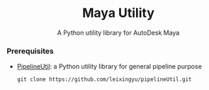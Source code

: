 <div align="center">
<h1 align="center">Maya Utility</h1>

  <p align="center">
    A Python utility library for AutoDesk Maya
  </p>
</div>

### Prerequisites

- [PipelineUtil](https://github.com/leixingyu/pipelineUtil): a Python utility
library for general pipeline purpose
    ```
    git clone https://github.com/leixingyu/pipelineUtil.git
    ```

